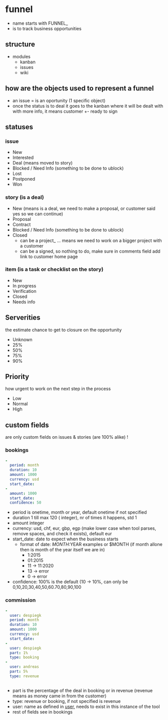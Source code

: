 # funnel

- name starts with FUNNEL_
- is to track business opportunities

## structure

- modules
  - kanban
  - issues
  - wiki
  
## how are the objects used to represent a funnel

- an issue = is an oportunity (1 specific object)
- once the status is to deal it goes to the kanban where it will be dealt with with more info, it means customer +- ready to sign

## statuses

### issue

- New
- Interested
- Deal (means moved to story)
- Blocked / Need Info (something to be done to ublock)
- Lost
- Postponed
- Won

### story (is a deal)

- New (means is a deal, we need to make a proposal, or customer said yes so we can continue)
- Proposal
- Contract
- Blocked / Need Info (something to be done to ublock)
- Closed 
    - can be a project_ ... means we need to work on a bigger project with a customer
    - can be a signed, so nothing to do, make sure in comments field add link to customer home page


### item (is a task or checklist on the story)

- New
- In progress
- Verification
- Closed
- Needs info


## Serverities

the estimate chance to get to closure on the opportunity

- Unknown
- 25%
- 50%
- 75%
- 90%

## Priority

how urgent to work on the next step in the process

- Low
- Normal
- High

## custom fields

are only custom fields on issues & stories (are 100% alike) !

### bookings

```yaml
-
  period: month
  duration: 10
  amount: 1000
  currency: usd
  start_date: 
-
  amount: 1000
  start_date: 
  confidence: 50
```

- period is onetime, month or year, default onetime if not specified
- duration 1 till max 120 ( integer), nr of times it happens, std 1
- amount integer
- currency: usd, chf, eur, gbp, egp (make lower case when tool parses, remove spaces, and check it exists), default eur
- start_date: date to expect when the business starts
  - format of date: $MONTH:$YEAR examples or $MONTH (if month allone then is month of the year itself we are in)
    - 1:2015
    - 01:2015
    - 11 -> 11:2020
    - 13 -> error
    - 0 -> error    
- confidence: 100% is the default (10 -> 10%, can only be 0,10,20,30,40,50,60.70,80,90,100

### commission

```yaml
-
  user: despiegk
  period: month
  duration: 10
  amount: 1000
  currency: usd
  start_date: 
- 
  user: despiegk
  part: 1%
  type: booking
- 
  user: andreas
  part: 5%
  type: revenue
  
```

- part is the percentage of the deal in booking or in revenue (revenue means as money came in from the customer)
- type: revenue or booking, if not specified is revenue
- user: name as defined in [user](user.md), needs to exist in this instance of the tool
- rest of fields see in bookings 




